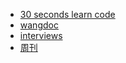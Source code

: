 -   [30 seconds learn code](https://www.30secondsofcode.org)
-   [wangdoc](https://wangdoc.com/)
-   [interviews](https://github.com/kdn251/interviews)
-   [周刊](https://github.com/ascoders/weekly)

